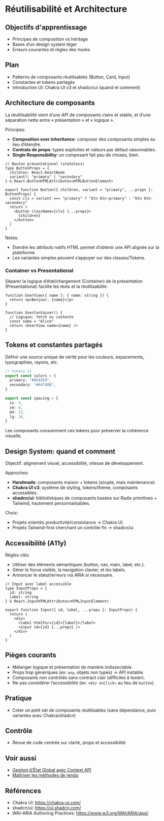 # Réutilisabilité et Architecture

## Objectifs d'apprentissage
- Principes de composition vs héritage
- Bases d’un design system léger
- Erreurs courantes et règles des hooks

## Plan
- Patterns de composants réutilisables (Button, Card, Input)
- Constantes et tokens partagés
- Introduction UI: Chakra UI v3 et shadcn/ui (quand et comment)

## Architecture de composants

La réutilisabilité vient d’une API de composants claire et stable, et d’une séparation nette entre « présentation » et « logique ».

Principes:
- **Composition over inheritance**: composer des composants simples au lieu d’étendre.
- **Contrats de props**: types explicites et valeurs par défaut raisonnables.
- **Single Responsibility**: un composant fait peu de choses, bien.

```tsx
// Bouton présentational (stateless)
type ButtonProps = {
  children: React.ReactNode
  variant?: "primary" | "secondary"
} & React.ButtonHTMLAttributes<HTMLButtonElement>

export function Button({ children, variant = "primary", ...props }: ButtonProps) {
  const cls = variant === "primary" ? "btn btn-primary" : "btn btn-secondary"
  return (
    <button className={cls} {...props}>
      {children}
    </button>
  )
}
```

Notes:
- Étendre les attributs natifs HTML permet d’obtenir une API alignée sur la plateforme.
- Les variantes simples peuvent s’appuyer sur des classes/Tokens.

### Container vs Presentational

Séparer la logique d’état/chargement (Container) de la présentation (Presentational) facilite les tests et la réutilisabilité.

```tsx
function UserView({ name }: { name: string }) {
  return <p>Bonjour, {name}</p>
}

function UserContainer() {
  // Logique: fetch ou contexte
  const name = "Alice"
  return <UserView name={name} />
}
```

## Tokens et constantes partagés

Définir une source unique de vérité pour les couleurs, espacements, typographies, rayons, etc.

```ts
// tokens.ts
export const colors = {
  primary: "#0EA5E9",
  secondary: "#64748B",
}

export const spacing = {
  xs: 4,
  sm: 8,
  md: 12,
  lg: 16,
}
```

Les composants consomment ces tokens pour préserver la cohérence visuelle.

## Design System: quand et comment

Objectif: alignement visuel, accessibilité, vitesse de développement.

Approches:
- **Handmade**: composants maison + tokens (souple, mais maintenance).
- **Chakra UI v3**: système de styling, tokens/thème, composants accessibles.
- **shadcn/ui**: bibliothèques de composants basées sur Radix primitives + Tailwind, hautement personnalisables.

Choix:
- Projets orientés productivité/consistance → Chakra UI.
- Projets Tailwind-first cherchant un contrôle fin → shadcn/ui.

## Accessibilité (A11y)

Règles clés:
- Utiliser des éléments sémantiques (button, nav, main, label, etc.).
- Gérer le focus visible, la navigation clavier, et les labels.
- Annoncer le statut/erreurs via ARIA si nécessaire.

```tsx
// Input avec label accessible
type InputProps = {
  id: string
  label: string
} & React.InputHTMLAttributes<HTMLInputElement>

export function Input({ id, label, ...props }: InputProps) {
  return (
    <div>
      <label htmlFor={id}>{label}</label>
      <input id={id} {...props} />
    </div>
  )
}
```

## Pièges courants

- Mélanger logique et présentation de manière indissociable.
- Props trop génériques (ex: `any`, objets non typés) → API instable.
- Composants non contrôlés sans contract clair (difficiles à tester).
- Ne pas considérer l’accessibilité (ex: `<div onClick>` au lieu de `button`).

## Pratique
- Créer un petit set de composants réutilisables (sans dépendance, puis variantes avec Chakra/shadcn)

## Contrôle
- Revue de code centrée sur clarté, props et accessibilité

## Voir aussi
- [Gestion d’État Global avec Context API](./02-context-etat-global.md)
- [Maîtriser les méthodes de rendu](../module-2/01-methodes-rendu-nextjs.md)

## Références
- Chakra UI: https://chakra-ui.com/
- shadcn/ui: https://ui.shadcn.com/
- WAI-ARIA Authoring Practices: https://www.w3.org/WAI/ARIA/apg/
